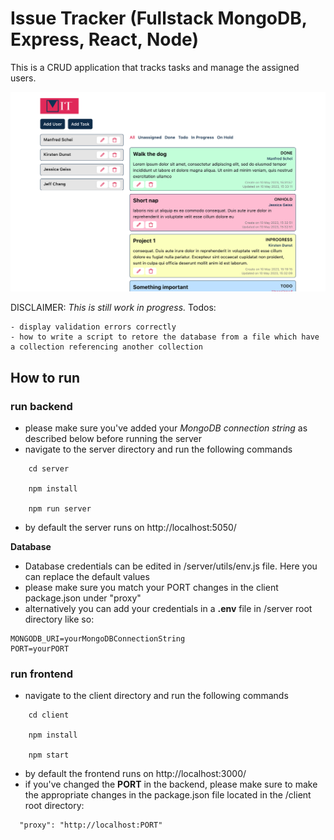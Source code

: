 # Issue Tracker (Fullstack MongoDB, Express, React, Node)
This is a CRUD application that tracks tasks and manage the assigned users.

![Project Preview](/client/src/assets/Screenshot%202023-05-10%20at%2015-35-34%20Issue%20Tracker.png)

DISCLAIMER:
*This is still work in progress.*
Todos:

    - display validation errors correctly
    - how to write a script to retore the database from a file which have a collection referencing another collection

## How to run
### run backend
-   please make sure you've added your *MongoDB connection string* as described below before running the server
-   navigate to the server directory and run the following commands

```
    cd server

    npm install

    npm run server
```
-   by default the server runs on http://localhost:5050/

**Database**
-   Database credentials can be edited in /server/utils/env.js file. Here you can replace the default values
-   please make sure you match your PORT changes in the client package.json under "proxy"
-   alternatively you can add your credentials in a **.env** file in /server root directory like so:
```
MONGODB_URI=yourMongoDBConnectionString
PORT=yourPORT
```

### run frontend
-   navigate to the client directory and run the following commands
```
    cd client

    npm install

    npm start
```

-   by default the frontend runs on http://localhost:3000/
-   if you've changed the **PORT** in the backend, please make sure to make the appropriate changes in the package.json file located in the /client root directory:
```
  "proxy": "http://localhost:PORT"
```

